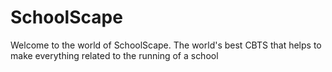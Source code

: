 # SchoolScape
Welcome to the world of SchoolScape.
The world's best CBTS that helps to make everything related to the running of a school
